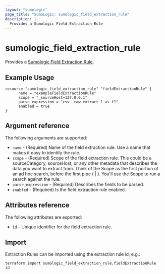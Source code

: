 ```yaml
---
layout: "sumologic"
page_title: "SumoLogic: sumologic_field_extraction_rule"
description: |-
  Provides a Sumologic Field Extraction Rule
---
```


# sumologic_field_extraction_rule
Provides a [Sumologic Field Extraction Rule][1].

## Example Usage
```hcl
resource "sumologic_field_extraction_rule" "fieldExtractionRule" {
      name = "exampleFieldExtractionRule"
      scope = "_sourceHost=127.0.0.1"
      parse_expression = "csv _raw extract 1 as f1"
      enabled = true
}
```

## Argument reference

The following arguments are supported:

- `name` - (Required) Name of the field extraction rule. Use a name that makes it easy to identify the rule.
- `scope` - (Required) Scope of the field extraction rule. This could be a sourceCategory, sourceHost, or any other metadata that describes the data you want to extract from. Think of the Scope as the first portion of an ad hoc search, before the first pipe ( | ). You'll use the Scope to run a search against the rule.
- `parse_expression` - (Required) Describes the fields to be parsed.
- `enabled` - (Required) Is the field extraction rule enabled.

## Attributes reference

The following attributes are exported:

- `id` - Unique identifier for the field extraction rule.

## Import
Extraction Rules can be imported using the extraction rule id, e.g.:

```hcl
terraform import sumologic_field_extraction_rule.fieldExtractionRule id
```

[1]: https://help.sumologic.com/Manage/Field-Extractions
